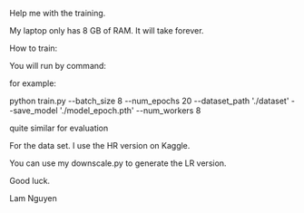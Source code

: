 Help me with the training.

My laptop only has 8 GB of RAM. It will take forever.

How to train:

You will run by command:

for example:

python train.py --batch_size 8 --num_epochs 20 --dataset_path './dataset' --save_model './model_epoch.pth' --num_workers 8


quite similar for evaluation


For the data set. I use the HR version on Kaggle.

You can use my downscale.py to generate the LR version.


Good luck.

Lam Nguyen